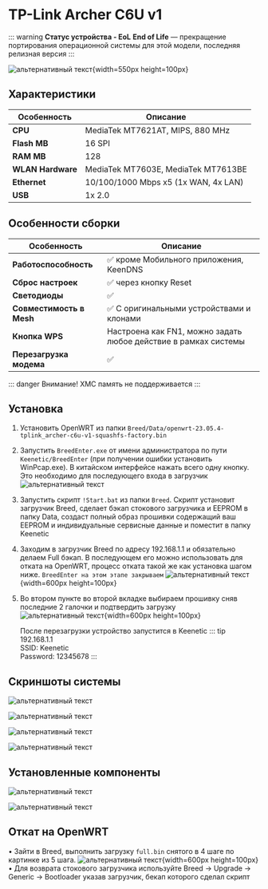 # TP-Link Archer C6U v1 <YezBadge type="keenetic" text="4.1.7" url="/assets/files/firmware/TP-Link-C6U-4.1.7.7z" />

::: warning **Статус устройства - EoL**
**End of Life** — прекращение портирования операционной системы для этой модели, последняя релизная версия
:::

![альтернативный текст](/assets/images/wiki/guides/TP-Link-C6U/main.png){width=550px height=100px}

## Характеристики

| Особенность       | Описание                             |
|-------------------|--------------------------------------|
| **CPU**           | MediaTek MT7621AT, MIPS, 880 MHz     |
| **Flash MB**      | 16 SPI                               |
| **RAM MB**        | 128                                  |
| **WLAN Hardware** | MediaTek MT7603E, MediaTek MT7613BE  |
| **Ethernet**      | 10/100/1000 Mbps x5 (1x WAN, 4x LAN) |
| **USB**           | 1x 2.0                               |

## Особенности сборки

| Особенность              | Описание                                                        |
|--------------------------|-----------------------------------------------------------------|
| **Работоспособность**    | ✅ кроме Мобильного приложения, KeenDNS                          |
| **Сброс настроек**       | ✅ через кнопку Reset                                            |
| **Светодиоды**           | ✅                                                               |
| **Совместимость в Mesh** | ✅ С оригинальными устройствами и клонами                        |
| **Кнопка WPS**           | Настроена как FN1, можно задать любое действие в рамках системы |
| **Перезагрузка модема**  | ✅                                                               |

::: danger Внимание!
XMC память не поддерживается
:::

## Установка

1. Установить OpenWRT из папки `Breed/Data/openwrt-23.05.4-tplink_archer-c6u-v1-squashfs-factory.bin`
2. Запустить `BreedEnter.exe` от имени администратора по пути `Keenetic/BreedEnter` (при получении ошибки установить WinPcap.exe). В китайском интерфейсе нажать всего одну кнопку. Это необходимо для последующего входа в загрузчик
   ![альтернативный текст](/assets/images/wiki/helpful/faq/breed.png)<br/>
3. Запустить скрипт `!Start.bat` из папки `Breed`. Скрипт установит загрузчик Breed, сделает бэкап стокового загрузчика и EEPROM в папку Data, создаст полный образ прошивки содержащий ваш EEPROM и индивидуальные сервисные данные и поместит в папку Keenetic
4. Заходим в загрузчик Breed по адресу 192.168.1.1 и обязательно делаем Full бэкап. В последующем его можно использовать для отката на OpenWRT, процесс отката такой же как установка шагом ниже. `BreedEnter на этом этапе закрываем`
   ![альтернативный текст](/assets/images/wiki/guides/Mercusys/backup.png){width=600px height=100px}
4. Во втором пункте во второй вкладке выбираем прошивку сняв последние 2 галочки и подтвердить загрузку
   ![альтернативный текст](/assets/images/wiki/guides/Mercusys/install.png){width=600px height=100px}

   После перезагрузки устройство запустится в Keenetic
   ::: tip 192.168.1.1<br/>SSID: Keenetic<br/>Password: 12345678
   :::

## Скриншоты системы

![альтернативный текст](/assets/images/wiki/guides/TP-Link-C6U/system1.png)

![альтернативный текст](/assets/images/wiki/guides/TP-Link-C6U/system2.png)

![альтернативный текст](/assets/images/wiki/guides/TP-Link-C6U/system3.png)

![альтернативный текст](/assets/images/wiki/guides/TP-Link-C6U/system4.png)

## Установленные компоненты

![альтернативный текст](/assets/images/wiki/guides/TP-Link-C6U/components1.png)

![альтернативный текст](/assets/images/wiki/guides/TP-Link-C6U/components2.png)

## Откат на OpenWRT

• Зайти в Breed, выполнить загрузку `full.bin` снятого в 4 шаге по картинке из 5 шага.
![альтернативный текст](/assets/images/wiki/guides/Mercusys/install.png){width=600px height=100px}<br/>
• Для возврата стокового загрузчика используйте Breed -> Upgrade -> Generic -> Bootloader указав загрузчик, бекап которого сделал скрипт

